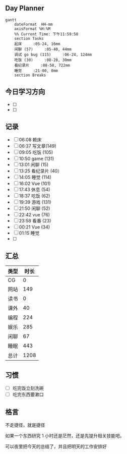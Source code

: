 ## Day Planner
```mermaid
gantt
    dateFormat  HH-mm
    axisFormat %H:%M
    %% Current Time: 下午11:59:58
    section Tasks
    起床     :05-24, 16mm
    闲聊 (57)     :05-40, 44mm
    调试 go bug (115)     :06-24, 124mm
    吃饭 (30)     :08-28, 30mm
    看纪录片     :08-58, 722mm
    睡觉     :21-00, 0mm
    section Breaks

```

## 今日学习方向
- [ ] 
- [ ] 




## 记录

- [ ] 06:08 赖床
- [ ] 06:37 写文章(149)
- [ ] 09:05 吃饭 (105)
- [ ] 10:50 game (131)
- [ ] 13:01 闲聊 (15)
- [ ] 13:25 看纪录片 (40）
- [ ] 14:05 睡觉 (114)
- [ ] 16:02 Vue (101)
- [ ] 17:43 休息 (54)
- [ ] 18:37 吃饭 (62)
- [ ] 19:39 游戏 (131)
- [ ] 21:50 闲聊 (52)
- [ ] 22:42 vue (76)
- [ ] 23:58 看番 (23)
- [ ] 00:21 Vue (34)
- [ ] 01:15 睡觉
- [ ] 

## 汇总

| 类型 | 时长 |
| ---- | ---- |
| CG   | 0    |
| 网站 | 149  |
| 读书 | 0    |
| 课外 | 40   |
| 编程 | 224  |
| 娱乐 | 285  |
| 闲聊 | 67   |
| 睡眠 | 443  |
| 总计 | 1208 |



## 习惯
- [ ] 吃完饭立刻洗碗
- [ ] 吃完东西要漱口

## 格言
不走捷径，就是捷径

如果一个东西研究 1 小时还是茫然，还是先提升相关技能吧。

可以夜里把今天的总结了，并且把明天的工作安排好
